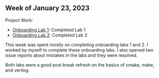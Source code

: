 ## Week of January 23, 2023

Project Work:
* [Onboarding Lab 1](https://github.com/ShinyMiraidon/Chip-VIP-Team-Lab-1): Completed Lab 1
* [Onboarding Lab 2](https://github.com/ShinyMiraidon/Chip-VIP-Team-Lab-2): Completed Lab 2

This week was spent mostly on completing onboarding labs 1 and 2. I worked by myself to complete these onboarding labs. I also opened two issue reports about mistakes in the labs and they were resolved.

Both labs were a good post break refresh on the basics of cmake, make, and verilog. 